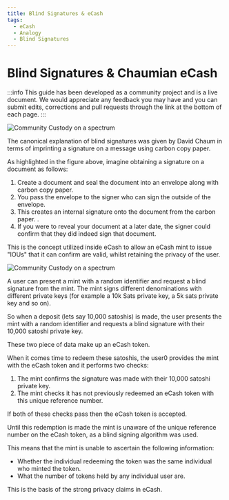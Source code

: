 ```yaml
---
title: Blind Signatures & eCash
tags:
  - eCash
  - Analogy
  - Blind Signatures
---
```


# Blind Signatures & Chaumian eCash

:::info
This guide has been developed as a community project and is a live document. We would appreciate any feedback you may have and you can submit edits, corrections and pull requests through the link at the bottom of each page.
:::

![Community Custody on a spectrum](/img/blind-signing.png)

The canonical explanation of blind signatures was given by David Chaum in terms of imprinting a signature on a message using carbon copy paper.

As highlighted in the figure above, imagine obtaining a signature on a document as follows:

1. Create a document and seal the document into an envelope along with carbon copy paper.
2. You pass the envelope to the signer who can sign the outside of the envelope.
3. This creates an internal signature onto the document from the carbon paper. .
4. If you were to reveal your document at a later date, the signer could confirm that they did indeed sign that document.

This is the concept utilized inside eCash to allow an eCash mint to issue "IOUs" that it can confirm are valid, whilst retaining the privacy of the user.

![Community Custody on a spectrum](/img/Fedimint-ecashtoken-verify.png)

A user can present a mint with a random identifier and request a blind signature from the mint. The mint signs different denominations with different private keys (for example a 10k Sats private key, a 5k sats private key and so on).

So when a deposit (lets say 10,000 satoshis) is made, the user presents the mint with a random identifier and requests a blind signature with their 10,000 satoshi private key.

These two piece of data make up an eCash token.

When it comes time to redeem these satoshis, the user0 provides the mint with the eCash token and it performs two checks:

1. The mint confirms the signature was made with their 10,000 satoshi private key.
2. The mint checks it has not previously redeemed an eCash token with this unique reference number.

If both of these checks pass then the eCash token is accepted.

Until this redemption is made the mint is unaware of the unique reference number on the eCash token, as a blind signing algorithm was used.

This means that the mint is unable to ascertain the following information:

- Whether the individual redeeming the token was the same individual who minted the token.
- What the number of tokens held by any individual user are.

This is the basis of the strong privacy claims in eCash.
